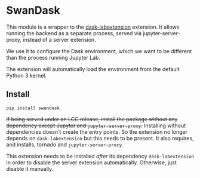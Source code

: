 # SwanDask

This module is a wrapper to the [dask-labextension](https://github.com/dask/dask-labextension) extension.
It allows running the backend as a separate process, served via jupyter-server-proxy, instead of a server extension.

We use it to configure the Dask environment, which we want to be different than the process running Jupyter Lab.

The extension will automatically load the environment from the default Python 3 kernel.


## Install

```
pip install swandask
```

~~If being served under an LCG release, install the package without any dependency except Jupyter and `jupyter-server-proxy`.~~ Installing without dependencies doesn't create the entry points. So the extension no longer depends on `dask-labextension` but this needs to be present. It also requires, and installs, tornado and `jupyter-server-proxy`.

This extension needs to be installed *after* its dependency `dask-labextension` in order to disable the server extension automatically. Otherwise, just disable it manually.
